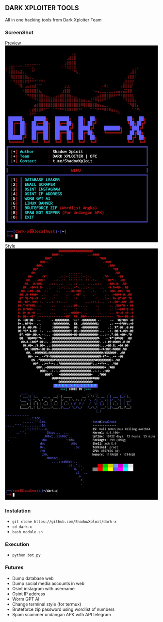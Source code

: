 ## DARK XPLOITER TOOLS
All in one hacking tools from Dark Xploiter Team

### ScreenShot
Preview
<img src="https://raw.githubusercontent.com/ShadowXploit/dark-x/main/Screenshot 1.jpg">
Style
<img src="https://raw.githubusercontent.com/ShadowXploit/dark-x/main/Screenshot.jpg">


### Instalation
* `git clone https://github.com/ShadowXploit/dark-x`
* `cd dark-x`
* `bash module.sh`


### Execution
* `python bot.py`


### Futures
- Dump database web
- Dump social media accounts in web
- Osint instagram with username
- Osint IP address
- Worm GPT AI
- Change terminal style (for termux)
- Bruteforce zip password using wordlist of numbers
- Spam scammer undangan APK with API telegram
